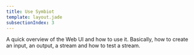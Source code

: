 ```yaml
---
title: Use Symbiot
template: layout.jade
subsectionIndex: 3
---
```


A quick overview of the Web UI and how to use it. Basically, how to create an input, an output, a stream and how to test a stream.
